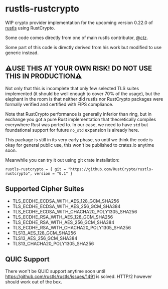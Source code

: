 # rustls-rustcrypto

WIP crypto provider implementation for the upcoming version 0.22.0 of [rustls](https://github.com/rustls/rustls/pull/1405) using RustCrypto.

Some code comes directly from one of main rustls contributor, [@ctz](https://github.com/ctz). 

Some part of this code is directly derived from his work but modified to use generic instead.

## ⚠️USE THIS AT YOUR OWN RISK! DO NOT USE THIS IN PRODUCTION⚠️

Not only that this is incomplete that only few selected TLS suites implemented (it should be well enough to cover 70% of the usage), but the elephant in the room is that neither did rustls nor RustCrypto packages were formally verified and certified with FIPS compliance. 

Note that RustCrypto performance is generally inferior than ring, but in exchange you got a pure Rust implementation that theoretically compiles everywhere Rust was ported to. In our case, we need to have `std` but foundational support for future `no_std` expansion is already here.

This package is still in its very early phase, so until we think the code is okay for general public use, this won't be published to crates.io anytime soon. 

Meanwhile you can try it out using git crate installation:
```
rustls-rustcrypto = { git = "https://github.com/RustCrypto/rustls-rustcrypto", version = "0.1" }
```

## Supported Cipher Suites

- TLS_ECDHE_ECDSA_WITH_AES_128_GCM_SHA256
- TLS_ECDHE_ECDSA_WITH_AES_256_GCM_SHA384
- TLS_ECDHE_ECDSA_WITH_CHACHA20_POLY1305_SHA256
- TLS_ECDHE_RSA_WITH_AES_128_GCM_SHA256
- TLS_ECDHE_RSA_WITH_AES_256_GCM_SHA384
- TLS_ECDHE_RSA_WITH_CHACHA20_POLY1305_SHA256
- TLS13_AES_128_GCM_SHA256
- TLS13_AES_256_GCM_SHA384
- TLS13_CHACHA20_POLY1305_SHA256

## QUIC Support

There won't be QUIC support anytime soon until https://github.com/rustls/rustls/issues/1491 is solved. HTTP/2 however should work out of the box.